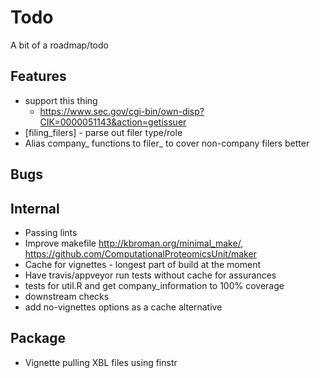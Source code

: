 # Todo

A bit of a roadmap/todo

## Features
 * support this thing
   - https://www.sec.gov/cgi-bin/own-disp?CIK=0000051143&action=getissuer
 * [filing_filers] - parse out filer type/role
 * Alias company\_ functions to filer\_ to cover non-company filers better

## Bugs

## Internal
 * Passing lints
 * Improve makefile http://kbroman.org/minimal_make/,
   https://github.com/ComputationalProteomicsUnit/maker
 * Cache for vignettes - longest part of build at the moment
 * Have travis/appveyor run tests without cache for assurances
 * tests for util.R and get company_information to 100% coverage
 * downstream checks
 * add no-vignettes options as a cache alternative

## Package
 * Vignette pulling XBL files using finstr
